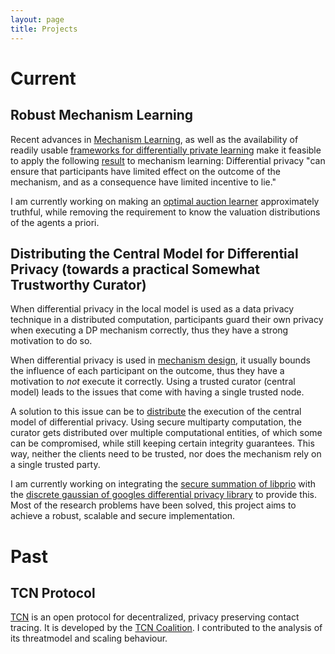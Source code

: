 ```yaml
---
layout: page
title: Projects
---
```


# Current

## Robust Mechanism Learning

Recent advances in [Mechanism Learning](https://econcs.seas.harvard.edu/files/econcs/files/duetting_fed19.pdf), as well as the availability of readily usable [frameworks for differentially private learning](https://github.com/tensorflow/privacy) make it feasible to apply the following [result](http://kunaltalwar.org/papers/expmech.pdf) to mechanism learning: Differential privacy "can ensure that participants have limited effect on the outcome of the mechanism, and as a consequence have limited incentive to lie." 

I am currently working on making an [optimal auction learner](https://github.com/degregat/deep-opt-auctions) approximately truthful, while removing the requirement to know the valuation distributions of the agents a priori.

## Distributing the Central Model for Differential Privacy (towards a practical Somewhat Trustworthy Curator)

When differential privacy in the local model is used as a data privacy technique in a distributed computation, participants guard their own privacy when executing a DP mechanism correctly, thus they have a strong motivation to do so.

When differential privacy is used in [mechanism design](http://kunaltalwar.org/papers/expmech.pdf), it usually bounds the influence of each participant on the outcome, thus they have a motivation to *not* execute it correctly. Using a trusted curator (central model) leads to the issues that come with having a single trusted node.

A solution to this issue can be to [distribute](https://www.iacr.org/archive/eurocrypt2006/40040493/40040493.pdf) the execution of the central model of differential privacy. Using secure multiparty computation, the curator gets distributed over multiple computational entities, of which some can be compromised, while still keeping certain integrity guarantees.
This way, neither the clients need to be trusted, nor does the mechanism rely on a single trusted party.

I am currently working on integrating the [secure summation of libprio](https://github.com/mozilla/libprio/) with the [discrete gaussian of googles differential privacy library](https://github.com/google/differential-privacy) to provide this. Most of the research problems have been solved, this project aims to achieve a robust, scalable and secure implementation.

# Past

## TCN Protocol

[TCN](https://github.com/TCNCoalition/TCN) is an open protocol for decentralized, privacy preserving contact tracing. It is developed by the [TCN Coalition](https://tcn-coalition.org/). I contributed to the analysis of its threatmodel and scaling behaviour.

